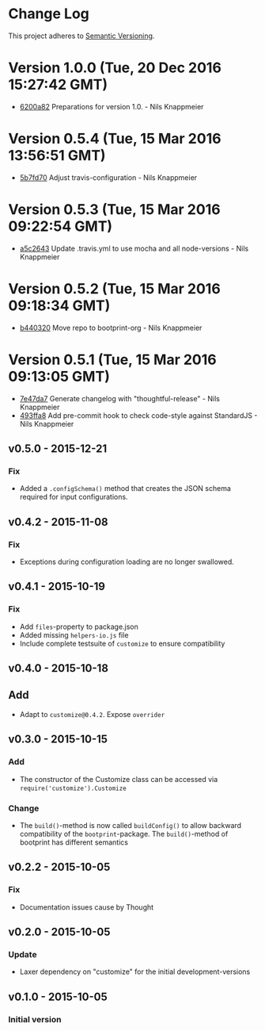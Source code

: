 # Change Log

This project adheres to [Semantic Versioning](http://semver.org/).

<a name="current-release"></a>
# Version 1.0.0 (Tue, 20 Dec 2016 15:27:42 GMT)

* [6200a82](https://github.com/bootprint/customize-watch/commit/6200a82) Preparations for version 1.0. - Nils Knappmeier

# Version 0.5.4 (Tue, 15 Mar 2016 13:56:51 GMT)

* [5b7fd70](https://github.com/bootprint/customize-watch/commit/5b7fd70) Adjust travis-configuration - Nils Knappmeier

# Version 0.5.3 (Tue, 15 Mar 2016 09:22:54 GMT)

* [a5c2643](https://github.com/bootprint/customize-watch/commit/a5c2643) Update .travis.yml to use mocha and all node-versions - Nils Knappmeier

# Version 0.5.2 (Tue, 15 Mar 2016 09:18:34 GMT)

* [b440320](https://github.com/bootprint/customize-watch/commit/b440320) Move repo to bootprint-org - Nils Knappmeier

# Version 0.5.1 (Tue, 15 Mar 2016 09:13:05 GMT)

* [7e47da7](https://github.com/nknapp/customize-watch/commit/7e47da7) Generate changelog with "thoughtful-release" - Nils Knappmeier
* [493ffa8](https://github.com/nknapp/customize-watch/commit/493ffa8) Add pre-commit hook to check code-style against StandardJS - Nils Knappmeier

## v0.5.0 - 2015-12-21
### Fix

* Added a `.configSchema()` method that creates the JSON schema required for input configurations. 

## v0.4.2 - 2015-11-08

### Fix

* Exceptions during configuration loading are no longer swallowed.

## v0.4.1 - 2015-10-19

### Fix

* Add `files`-property to package.json
* Added missing `helpers-io.js` file 
* Include complete testsuite of `customize` to ensure compatibility 

## v0.4.0 - 2015-10-18 

## Add

* Adapt to `customize@0.4.2`. Expose `overrider`

## v0.3.0 - 2015-10-15

### Add

* The constructor of the Customize class can be accessed via `require('customize').Customize`

### Change

* The `build()`-method is now called `buildConfig()` to allow backward compatibility
  of the `bootprint`-package. The `build()`-method of bootprint has different semantics


## v0.2.2 - 2015-10-05
### Fix

* Documentation issues cause by Thought

## v0.2.0 - 2015-10-05
### Update 

* Laxer dependency on "customize" for the initial development-versions

## v0.1.0 - 2015-10-05
### Initial version
